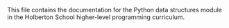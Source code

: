 This file contains the documentation for the Python data structures module in the Holberton School higher-level programming curriculum.